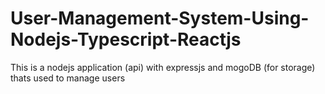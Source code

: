 # User-Management-System-Using-Nodejs-Typescript-Reactjs
This is a nodejs application (api) with expressjs and mogoDB (for storage) thats used to manage users
